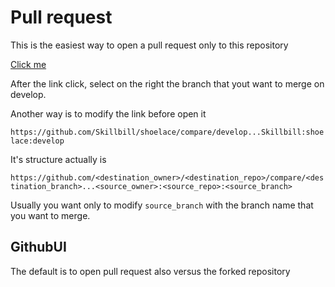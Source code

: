 # Pull request

This is the easiest way to open a pull request only to this repository

[Click me](https://github.com/Skillbill/shoelace/compare/develop...Skillbill:shoelace:develop)

After the link click, select on the right the branch that yout want to merge on develop. 

Another way is to modify the link before open it

`https://github.com/Skillbill/shoelace/compare/develop...Skillbill:shoelace:develop`

It's structure actually is

`https://github.com/<destination_owner>/<destination_repo>/compare/<destination_branch>...<source_owner>:<source_repo>:<source_branch>`

Usually you want only to modify `source_branch` with the branch name that you want to merge.

## GithubUI

The default is to open pull request also versus the forked repository